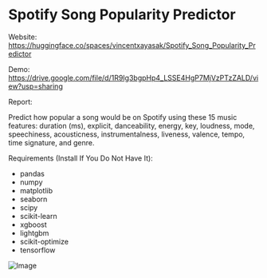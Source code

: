 # Spotify Song Popularity Predictor
Website: https://huggingface.co/spaces/vincentxayasak/Spotify_Song_Popularity_Predictor

Demo: https://drive.google.com/file/d/1R9Ig3bgpHp4_LSSE4HgP7MjVzPTzZALD/view?usp=sharing

Report: 

Predict how popular a song would be on Spotify using these 15 music features:
duration (ms), explicit, danceability,	energy,	key,	loudness,	mode, speechiness,	acousticness,	instrumentalness,	liveness,	valence,	tempo,	time signature,	and genre.

Requirements (Install If You Do Not Have It):
* pandas
* numpy
* matplotlib
* seaborn
* scipy
* scikit-learn
* xgboost
* lightgbm
* scikit-optimize
* tensorflow

![Image](https://github.com/user-attachments/assets/a4a5a796-139b-463e-8765-5c724ad96a1c)
